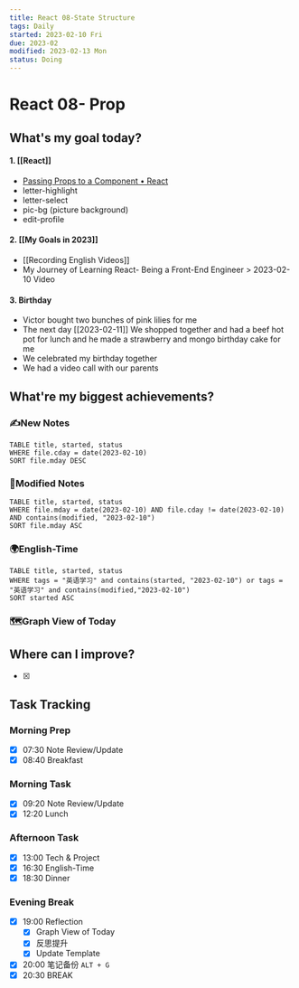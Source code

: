```yaml
---
title: React 08-State Structure
tags: Daily
started: 2023-02-10 Fri
due: 2023-02
modified: 2023-02-13 Mon
status: Doing
---
```

# React 08- Prop
## What's my goal today?
#### 1. [[React]]
- [Passing Props to a Component • React](https://beta.reactjs.org/learn/passing-props-to-a-component)
- letter-highlight
- letter-select
- pic-bg (picture background)
- edit-profile
#### 2. [[My Goals in 2023]]
- [[Recording English Videos]]
- My Journey of Learning React- Being a Front-End Engineer > 2023-02-10 Video
#### 3. Birthday
- Victor bought two bunches of pink lilies for me
- The next day [[2023-02-11]] We shopped together and had a beef hot pot for lunch and he made a strawberry and mongo birthday cake for me
- We celebrated my birthday together
- We had a video call with our parents 
## What're my biggest achievements?
### ✍️New Notes

```dataview
TABLE title, started, status
WHERE file.cday = date(2023-02-10)
SORT file.mday DESC
```

### 📝Modified Notes

```dataview
TABLE title, started, status
WHERE file.mday = date(2023-02-10) AND file.cday != date(2023-02-10) AND contains(modified, "2023-02-10")
SORT file.mday ASC
```

### 🌍English-Time

```dataview
TABLE title, started, status
WHERE tags = "英语学习" and contains(started, "2023-02-10") or tags = "英语学习" and contains(modified,"2023-02-10") 
SORT started ASC
```

### 🗺️Graph View of Today

## Where can I improve?
- [x] 
## Task Tracking
### Morning Prep
- [x] 07:30 Note Review/Update
- [x] 08:40 Breakfast
### Morning Task
- [x] 09:20 Note Review/Update
- [x] 12:20 Lunch
### Afternoon Task
- [x] 13:00 Tech & Project
- [x] 16:30 English-Time
- [x] 18:30 Dinner
### Evening Break
- [x] 19:00 Reflection
	- [x] Graph View of Today
	- [x] 反思提升
	- [x] Update Template 
- [x] 20:00 笔记备份 `ALT + G`
- [x] 20:30 BREAK